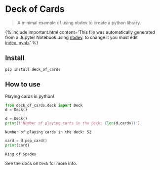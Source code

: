 # Deck of Cards
> A minimal example of using nbdev to create a python library.


{% include important.html content='This file was automatically generated from a Jupyter Notebook using [nbdev](https://nbdev.fast.ai/). to change it you must edit [index.ipynb](https://github.com/fastai/deck_of_cards/blob/master/index.ipynb).' %}

## Install

`pip install deck_of_cards`

## How to use

Playing cards in python!

```python
from deck_of_cards.deck import Deck
d = Deck()
```

```python
d = Deck()
print(f'Number of playing cards in the deck: {len(d.cards)}')
```

    Number of playing cards in the deck: 52


```python
card = d.pop_card()
print(card)
```

    King of Spades


See the docs on `Deck` for more info.
